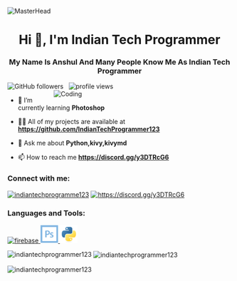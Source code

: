 ![MasterHead](https://i.imgur.com/MfG8NE8.gif)
<h1 align="center">Hi 👋, I'm Indian Tech Programmer</h1>
<h3 align="center">My Name Is Anshul And Many People Know Me As Indian Tech Programmer</h3>

![GitHub followers](https://img.shields.io/github/followers/indiantechprogrammer123?label=Follow&style=social) &nbsp;
<img alt = "profile views" src="https://komarev.com/ghpvc/?username=indiantechprogrammer123&color=brightgreen">
<img align="right" alt="Coding" width="400" src="https://camo.githubusercontent.com/8bf6f6d78abc81fcf9c49f10649423e73ea44bc248e83aaae8759d401c829a84/68747470733a2f2f70687973696373677572756b756c2e66696c65732e776f726470726573732e636f6d2f323031392f30322f6368617261637465722d312e676966">


- 🌱 I’m currently learning **Photoshop**

- 👨‍💻 All of my projects are available at **https://github.com/IndianTechProgrammer123**

- 💬 Ask me about **Python,kivy,kivymd**

- 📫 How to reach me **https://discord.gg/y3DTRcG6**


<h3 align="left">Connect with me:</h3>

<a href="https://www.youtube.com/@IndianTechProgrammer"><img align="center" src="https://i.imgur.com/qPP0N7h.png" alt="indiantechprogramme123" height="40" width="40" /></a>
<a href="https://discord.gg/https://discord.gg/y3DTRcG6"><img align="center" src="https://assets-global.website-files.com/6257adef93867e50d84d30e2/636e0a6a49cf127bf92de1e2_icon_clyde_blurple_RGB.png" alt="https://discord.gg/y3DTRcG6" height="30" width="40" /></a>

<h3 align="left">Languages and Tools:</h3>

<p align="left"> <a href="https://firebase.google.com/" target="_blank" rel="noreferrer"> <img src="https://www.vectorlogo.zone/logos/firebase/firebase-icon.svg" alt="firebase" width="40" height="40"/> </a> <a href="https://www.photoshop.com/en" target="_blank" rel="noreferrer"> <img src="https://raw.githubusercontent.com/devicons/devicon/master/icons/photoshop/photoshop-line.svg" alt="photoshop" width="40" height="40"/> </a> <a href="https://www.python.org" target="_blank" rel="noreferrer"> <img src="https://raw.githubusercontent.com/devicons/devicon/master/icons/python/python-original.svg" alt="python" width="40" height="40"/> </a> </p>

<p><img align="left" src="https://github-readme-stats.vercel.app/api/top-langs?username=indiantechprogrammer123&show_icons=true&locale=en&layout=compact" alt="indiantechprogrammer123" /></p>


<p>&nbsp;<img align="center" src="https://github-readme-stats.vercel.app/api?username=indiantechprogrammer123&show_icons=true&locale=en" alt="indiantechprogrammer123" /></p>


<p><img align="center" src="https://github-readme-streak-stats.herokuapp.com/?user=indiantechprogrammer123&" alt="indiantechprogrammer123" /></p>
